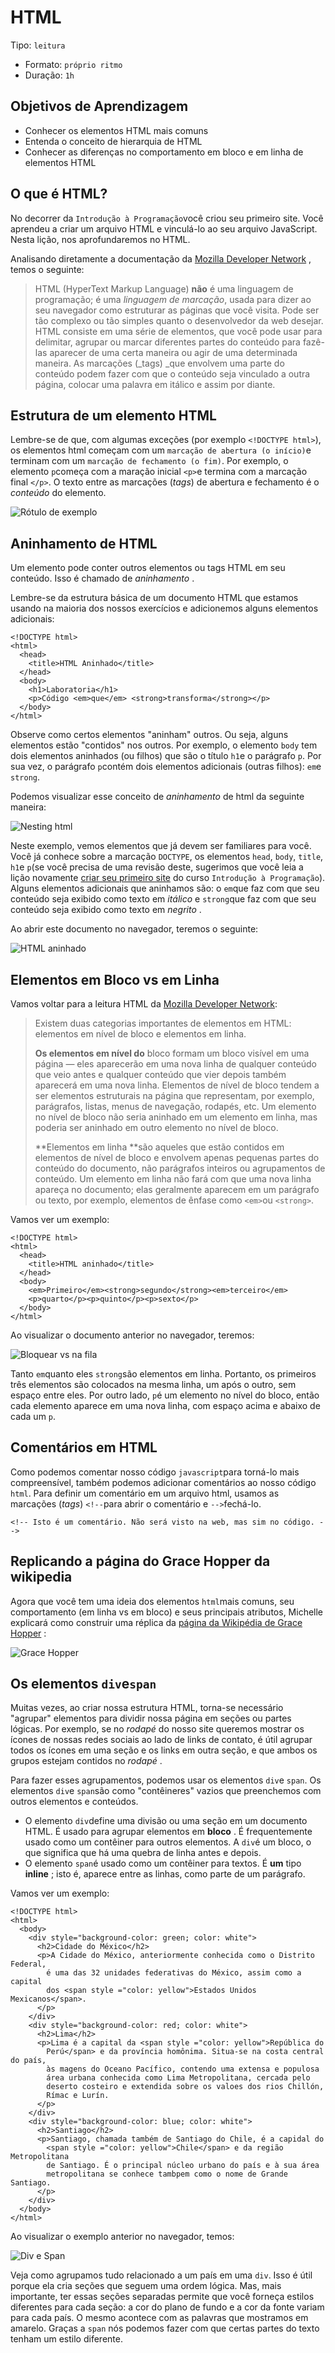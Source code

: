 # HTML

Tipo: `leitura`

* Formato: `próprio ritmo`
* Duração: `1h`

## Objetivos de Aprendizagem

* Conhecer os elementos HTML mais comuns
* Entenda o conceito de hierarquia de HTML
* Conhecer as diferenças no comportamento em bloco e em linha de elementos HTML

## O que é HTML?

No decorrer da `Introdução à Programação`você criou seu primeiro site. Você aprendeu a criar um arquivo HTML e vinculá-lo ao seu arquivo JavaScript. Nesta lição, nos aprofundaremos no HTML.

Analisando diretamente a documentação da [Mozilla Developer Network](https://developer.mozilla.org/en-US/docs/Learn/HTML/Introduction_to_HTML/Getting_started) , temos o seguinte:

> HTML \(HyperText Markup Language\) **não** é uma linguagem de programação; é uma _linguagem de marcação_, usada para dizer ao seu navegador como estruturar as páginas que você visita. Pode ser tão complexo ou tão simples quanto o desenvolvedor da web desejar. HTML consiste em uma série de elementos, que você pode usar para delimitar, agrupar ou marcar diferentes partes do conteúdo para fazê-las aparecer de uma certa maneira ou agir de uma determinada maneira. As marcações \(_tags\) _que envolvem uma parte do conteúdo podem fazer com que o conteúdo seja vinculado a outra página, colocar uma palavra em itálico e assim por diante.

## Estrutura de um elemento HTML

Lembre-se de que, com algumas exceções \(por exemplo `<!DOCTYPE html>`\), os elementos html começam com um `marcação de abertura (o início)`e terminam com um `marcação de fechamento (o fim)`. Por exemplo, o elemento `p`começa com a maração inicial `<p>`e termina com a marcação final `</p>`. O texto entre as marcações \(_tags_\) de abertura e fechamento é o _conteúdo_ do elemento.

![R&#xF3;tulo de exemplo](https://github.com/Laboratoria/curricula-js/blob/632783f957accef3442934c87cecd254a202f2db/03-interactive-site/00-html-and-css/01-html/img-tag-sample.png?raw=true)

## Aninhamento de HTML

Um elemento pode conter outros elementos ou tags HTML em seu conteúdo. Isso é chamado de _aninhamento_ .

Lembre-se da estrutura básica de um documento HTML que estamos usando na maioria dos nossos exercícios e adicionemos alguns elementos adicionais:

```text
<!DOCTYPE html>
<html>
  <head>
    <title>HTML Aninhado</title>
  </head>
  <body>
    <h1>Laboratoria</h1>
    <p>Código <em>que</em> <strong>transforma</strong></p>
  </body>
</html>
```

Observe como certos elementos "aninham" outros. Ou seja, alguns elementos estão "contidos" nos outros. Por exemplo, o elemento `body` tem dois elementos aninhados \(ou filhos\) que são o título `h1`e o parágrafo `p`. Por sua vez, o parágrafo `p`contém dois elementos adicionais \(outras filhos\): `em`e `strong`.

Podemos visualizar esse conceito de _aninhamento_ de html da seguinte maneira:

![Nesting html](http://www.mrinitialman.com/Library/HTML/Pictures/HTML-Markup_Basics/html_nesting.png)

Neste exemplo, vemos elementos que já devem ser familiares para você. Você já conhece sobre a marcação `DOCTYPE`,  os elementos `head`, `body`, `title`, `h1`e `p`\(se você precisa de uma revisão deste, sugerimos que você leia a lição novamente [criar seu primeiro site](https://github.com/Laboratoria/curricula-js/blob/master/01-intro/01-introduction/03-your-first-website.md) do curso `Introdução à Programação`\). Alguns elementos adicionais que aninhamos são: o `em`que faz com que seu conteúdo seja exibido como texto em _itálico_ e `strong`que faz com que seu conteúdo seja exibido como texto em _negrito_ .

Ao abrir este documento no navegador, teremos o seguinte:

![HTML aninhado](https://github.com/Laboratoria/curricula-js/blob/632783f957accef3442934c87cecd254a202f2db/03-interactive-site/00-html-and-css/01-html/img-nested-html.png?raw=true)

## Elementos em Bloco vs em Linha

Vamos voltar para a leitura HTML da [Mozilla Developer Network](https://developer.mozilla.org/en-US/docs/Learn/HTML/Introduction_to_HTML/Getting_started):

> Existem duas categorias importantes de elementos em HTML: elementos em nível de bloco e elementos em linha.
>
> **Os elementos em nível do** bloco formam um bloco visível em uma página — eles aparecerão em uma nova linha de qualquer conteúdo que veio antes e qualquer conteúdo que vier depois também aparecerá em uma nova linha. Elementos de nível de bloco tendem a ser elementos estruturais na página que representam, por exemplo, parágrafos, listas, menus de navegação, rodapés, etc. Um elemento no nível de bloco não seria aninhado em um elemento em linha, mas poderia ser aninhado em outro elemento no nível de bloco.
>
> **Elementos em linha **são aqueles que estão contidos em elementos de nível de bloco e envolvem apenas pequenas partes do conteúdo do documento, não parágrafos inteiros ou agrupamentos de conteúdo. Um elemento em linha não fará com que uma nova linha apareça no documento; elas geralmente aparecem em um parágrafo ou texto, por exemplo, elementos de ênfase como `<em>`ou `<strong>`.

Vamos ver um exemplo:

```text
<!DOCTYPE html>
<html>
  <head>
    <title>HTML aninhado</title>
  </head>
  <body>
    <em>Primeiro</em><strong>segundo</strong><em>terceiro</em>
    <p>quarto</p><p>quinto</p><p>sexto</p>
  </body>
</html>
```

Ao visualizar o documento anterior no navegador, teremos:

![Bloquear vs na fila](https://github.com/Laboratoria/curricula-js/blob/632783f957accef3442934c87cecd254a202f2db/03-interactive-site/00-html-and-css/01-html/img-block-inline.png?raw=true)

Tanto `em`quanto eles `strong`são elementos em linha. Portanto, os primeiros três elementos são colocados na mesma linha, um após o outro, sem espaço entre eles. Por outro lado, `p`é um elemento no nível do bloco, então cada elemento aparece em uma nova linha, com espaço acima e abaixo de cada um `p`.

## Comentários em HTML

Como podemos comentar nosso código `javascript`para torná-lo mais compreensível, também podemos adicionar comentários ao nosso código `html`. Para definir um comentário em um arquivo html, usamos as marcações \(_tags_\) `<!--`para abrir o comentário e `-->`fechá-lo.

```text
<!-- Isto é um comentário. Não será visto na web, mas sim no código. -->
```

## Replicando a página do Grace Hopper da wikipedia

Agora que você tem uma ideia dos elementos `html`mais comuns, seu comportamento \(em linha vs em bloco\) e seus principais atributos, Michelle explicará como construir uma réplica da [página da Wikipédia de Grace Hopper](https://en.wikipedia.org/wiki/Grace_Hopper) :

![Grace Hopper](https://img.youtube.com/vi/9w5ITAr2hlQ/0.jpg)

## Os elementos `div`e`span`

Muitas vezes, ao criar nossa estrutura HTML, torna-se necessário "agrupar" elementos para dividir nossa página em seções ou partes lógicas. Por exemplo, se no _rodapé_ do nosso site queremos mostrar os ícones de nossas redes sociais ao lado de links de contato, é útil agrupar todos os ícones em uma seção e os links em outra seção, e que ambos os grupos estejam contidos no _rodapé_ .

Para fazer esses agrupamentos, podemos usar os elementos `div`e `span`. Os elementos `div`e `span`são como "contêineres" vazios que preenchemos com outros elementos e conteúdos.

* O elemento `div`define uma divisão ou uma seção em um documento HTML. É usado para agrupar elementos em **bloco** . É frequentemente usado como um contêiner para outros elementos. A `div`é um bloco, o que significa que há uma quebra de linha antes e depois.
* O elemento `span`é usado como um contêiner para textos. É **um** tipo **inline** ; isto é, aparece entre as linhas, como parte de um parágrafo.

Vamos ver um exemplo:

```text
<!DOCTYPE html>
<html>
  <body>
    <div style="background-color: green; color: white">
      <h2>Cidade do México</h2>
      <p>A Cidade do México, anteriormente conhecida como o Distrito Federal,
        é uma das 32 unidades federativas do México, assim como a capital
        dos <span style ="color: yellow">Estados Unidos Mexicanos</span>.
      </p>
    </div>
    <div style="background-color: red; color: white">
      <h2>Lima</h2>
      <p>Lima é a capital da <span style ="color: yellow">República do
        Perú</span> e da província homônima. Situa-se na costa central do país, 
        às magens do Oceano Pacífico, contendo uma extensa e populosa
        área urbana conhecida como Lima Metropolitana, cercada pelo
        deserto costeiro e extendida sobre os valoes dos rios Chillón,
        Rímac e Lurín.
      </p>
    </div>
    <div style="background-color: blue; color: white">
      <h2>Santiago</h2>
      <p>Santiago, chamada também de Santiago do Chile, é a capidal do 
        <span style ="color: yellow">Chile</span> e da região Metropolitana
        de Santiago. É o principal núcleo urbano do país e à sua área 
        metropolitana se conhece tambpem como o nome de Grande Santiago.
      </p>
    </div>
  </body>
</html>
```

Ao visualizar o exemplo anterior no navegador, temos:

![Div e Span](https://github.com/Laboratoria/curricula-js/blob/632783f957accef3442934c87cecd254a202f2db/03-interactive-site/00-html-and-css/01-html/img-div-and-span.png?raw=true)

Veja como agrupamos tudo relacionado a um país em uma `div`. Isso é útil porque ela cria seções que seguem uma ordem lógica. Mas, mais importante, ter essas seções separadas permite que você forneça estilos diferentes para cada seção: a cor do plano de fundo e a cor da fonte variam para cada país. O mesmo acontece com as palavras que mostramos em amarelo. Graças a `span` nós podemos fazer com que certas partes do texto tenham um estilo diferente. 

